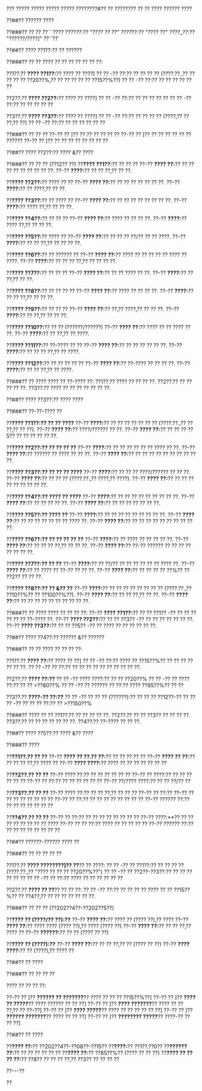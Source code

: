 ??? ????? ????? ????? ????? ????????#?? ?? ???????? ?? ?? ???? ?????? ????

??##?? ?????? ????

??###?? ?? ??
??```????
????_??:?? "???? ?? ??"
????_??:?? "???? ??"
????_??:?? "??????/????]"
??``??`

??##?? ???? ??1??:?? ?? ??????

??###?? ?? ??
???? ?? ?? ?? ?? ?? ?? ??:

??1??.?? **???? ??1??:**?? ???? ?? ????]
??  ?? -?? ??:?? ?? ?? ?? ?? (????.??.,?? ?? ?? ?? ?? ??20??%,?? ?? ?? ?? ?? ?? ??15??%??)
??  ?? -?? ??:?? ?? ?? ?? ?? ?? ??

??2??.?? **???? ??2??:**?? ???? ?? ????]
??  ?? -?? ??:?? ?? ?? ?? ?? ??
??  ?? -?? ??:?? ?? ?? ?? ?? ??

??3??.?? **???? ??3??:**?? ???? ?? ????]
??  ?? -?? ??:?? ?? ?? ?? ?? (????,?? ?? ??,?? ??)
??  ?? -?? ??:?? ?? ?? ?? ?? ?? ??

??###?? ?? ?? ??
??-?? ?? ]?? ?? ?? ?? ?? ?? ??
??-?? ?? ]?? ?? ?? ?? ?? ?? ?? ??????
??-?? ?? ]?? ?? ?? ?? ?? ?? ?? ?? ??

??##?? ???? ??2??:?? ???? &?? ????

??###?? ?? ?? ?? (??12?? ??)
??**???? ??1??:**?? ?? ?? ??
??-?? **???? ??:**?? ?? ?? ?? ?? ?? ?? ?? ?? ??.
??-?? **????:**?? ?? ?? ??,?? ?? ??.

??**???? ??2??:**?? ???? ?? ??
??-?? **???? ??:**?? ?? ?? ?? ?? ?? ?? ??.
??-?? **????:**?? ?? ????,?? ?? ??.

??**???? ??3??:**?? ?? ???? ??
??-?? **???? ??:**?? ?? ?? ?? ?? ?? ?? ?? ??.
??-?? **????:**?? ???? ??,?? ?? ?? ??.

??**???? ??4??:**?? ?? ?? ??
??-?? **???? ??:**?? ???? ?? ?? ?? ??.
??-?? **????:**?? ???? ??,?? ?? ?? ??.

??**???? ??5??:**?? ???? ??
??-?? **???? ??:**?? ?? ?? ?? ??/?? ?? ?? ????.
??-?? **????:**?? ?? ?? ??,?? ?? ?? ?? ??.

??**???? ??6??:**?? ?? ?????? ??
??-?? **???? ??:**?? ???? ?? ?? ?? ?? ?? ???? ?? ????.
??-?? **????:**?? ?? ?? ?? ??,?? ?? ?? ?? ??.

??**???? ??7??:**?? ?? ?? ??
??-?? **???? ??:**?? ?? ?? ???? ?? ??.
??-?? **????:**?? ?? ??,?? ?? ??.

??**???? ??8??:**?? ?? ?? ?? ??
??-?? **???? ??:**?? ???? ?? ?? ?? ??.
??-?? **????:**?? ?? ?? ??,?? ?? ?? ??.

??**???? ??9??:**?? ?? ?? ??
??-?? **???? ??:**?? ??,?? ????,?? ?? ?? ??.
??-?? **????:**?? ?? ??,?? ?? ?? ??.

??**???? ??10??:**?? ?? ?? (??????/??????)
??-?? **???? ??:**?? ???? ?? ?? ???? ?? ??.
??-?? **????:**?? ?? ??,?? ?? ????.

??**???? ??11??:**?? ??-???? ?? ??
??-?? **???? ??:**?? ?? ?? ?? ?? ?? ??.
??-?? **????:**?? ?? ?? ?? ??,?? ?? ????.

??**???? ??12??:**?? ?? ?? ?? ?? ??
??-?? **???? ??:**?? ??-???? ?? ?? ?? ??.
??-?? **????:**?? ?? ?? ??,?? ?? ????.

??###?? ?? ????
???? ?? ??-???? ??:
??1??.?? ???? ?? ?? ?? ??.
??2??.?? ?? ?? ?? ?? ??.
??3??.?? ???? ?? ?? ?? ?? ?? ?? ??.

??##?? ???? ??3??:?? ???? ????

??###?? ??-??-???? ??

??**???? ??1??:?? ?? ?? ????**
??-?? **????:**?? ?? ?? ?? ?? ?? ?? ?? (????.??.,?? ?? ??,?? ?? ??).
??-?? **???? ??:**?? ????/?????? ?? ??.
??-?? **???? ??:**?? ?? ?? ?? ??5?? ?? ?? ?? ?? ?? ??.

??**???? ??2??:?? ?? ?? ?? ??**
??-?? **????:**?? ?? ?? ?? ?? ?? ?? ???? ?? ??.
??-?? **???? ??:**?? ?????? ?? ???? ?? ?? ??.
??-?? **???? ??:**?? ?? ?? ?? ?? ?? ?? ?? ?? ?? ??.

??**???? ??3??:?? ?? ?? ?? ????**
??-?? **????:**?? ?? ?? ?? ????/?????? ?? ?? ??.
??-?? **???? ??:**?? ?? ?? ?? (????.??.,?? ????,?? ????).
??-?? **???? ??:**?? ?? ?? ?? ?? ?? ?? ?? ?? ??.

??**???? ??4??:?? ???? ?? ????**
??-?? **????:**?? ?? ?? ?? ?? ?? ?? ?? ?? ??.
??-?? **???? ??:**?? ?? ?? ?? ?? ??.
??-?? **???? ??:**?? ?? ?? ?? ?? ?? ?? ??.

??**???? ??5??:?? ???? ??**
??-?? **????:**?? ?? ?? ?? ?? ?? ?? ?? ?? ??.
??-?? **???? ??:**?? ?? ?? ?? ?? ?? ?? ?? ???? ??.
??-?? **???? ??:**?? ?? ?? ?? ?? ?? ?? ?? ?? ?? ??.

??**???? ??6??:?? ?? ?? ?? ?? ??**
??-?? **????:**?? ?? ???? ?? ?? ?? ?? ??.
??-?? **???? ??:**?? ?? ?? ?? ??,?? ?? ?? ??.
??-?? **???? ??:**?? ??-?? ?????? ?? ?? ?? ?? ?? ?? ?? ??.

??**???? ??7??:?? ?? ??**
??-?? **????:**?? ?? ??/?? ?? ?? ?? ?? ?? ?? ???? ??.
??-?? **???? ??:**?? ?? ???? ?? ??-?? ?? ?? ??.
??-?? **???? ??:**?? ?? ?? ?? ?? ??%?? ?? ??2?? ?? ?? ??.

??**???? ??8??:?? ?? &?? ??**
??-?? **????:**?? ?? ?? ?? ?? ?? ?? ?? ?? (????.??.,?? ??10??%?? ?? ??100??%??).
??-?? **???? ??:**?? ?? ?? ??,?? ?? ??.
??-?? **???? ??:**?? ?? ?? ?? ?? ?? ?? ?? ?? ?? ??.

??###?? ?? ????
???? ?? ?? ?? ??:
??-?? **???? ??1??:**?? ?? ?? ??1?? -?? ?? ?? ?? ?? ?? ?? ??-???? ??.
??-?? **???? ??2??:**?? ?? ?? ??3?? -?? ?? ?? ?? ?? ?? ?? ??.
??-?? **???? ??3??:**?? ?? ?? ??5?? -?? ?? ???? ?? ?? ?? ?? ?? ??.

??##?? ???? ??4??:?? ?????? &?? ??????

??###?? ?? ??
???? ?? ?? ?? ??:

??1??.?? **???? ??:**?? ???? ?? ??]
??  ?? -?? ??:?? ???? ?? ??15??%?? ?? ?? ?? ?? ?? ?? ??.
??  ?? -?? ?? ??:?? ?? ?? ?? ?? ?? ?? ?? ?? ?? ??.

??2??.?? **???? ??:??**
??  ?? -?? ???? ????:?? ?? ?? ??20??%
??  ?? -?? ?? ???? ??:?? ?? ?? >??80??%
??  ?? -?? ?? ?????? ?? ??:?? ???? ??95??%?? ?? ??

??3??.?? **????-?? ??:??**
??  ?? -?? ?? ?? ?? (??????):?? ?? ?? ?? ??12??-?? ??
??  ?? -?? ?? ?? ?? ??:?? ?? >??150??%

??###?? ???? ?? ??
??1??.?? ?? ?? ?? ?? ??.
??2??.?? ?? ?? ??3?? ?? ?? ?? ??.
??3??.?? ?? ?? ?? ?? ?? ?? ??.
??4??.?? ??-???? ?? ?? ??.

??##?? ???? ??5??:?? ???? &?? ????

??###?? ????

??**??1??.?? ?? ??**
??-?? **???? ?? ??.?? ??:**?? ?? ?? ?? ?? ??
??-?? **???? ?? ??:**?? ?? ?? ?? ??,?? ???? ??
??-?? **???? ????:**?? ???? ?? ?? ?? ?? ?? ?? ??

??**??2??.?? ?? ??**
??-?? ???? ??:?? ?? ?? ?? ?? ?? ??
??-?? ?? ????:?? ?? ?? ?? ?? ?? ??
??-?? ?? ??:?? ?? ?? ?? ?? ?? ??
??-?? ??/???? ????:?? ?? ?? ??/?? ??

??**??3??.?? ?? ??**
??-?? ???? ??:?? ?? ?? ??,?? ?? ?? ??
??-?? ?? ??:?? ??-?? ?? ?? ?? ?? ?? ?? ?? ??
??-?? ?? ??:?? ?? ?? ?? ?? ?? ?? ?? ??
??-?? ?????? ??:?? ?? ?? ?? ?? ?? ?? ??

??**??4??.?? ?? ??**
??-?? ?? ??:?? ?? ?? ?? ?? ?? ?? ?? ??
??-?? ????:**?? ?? ?? ?? ?? ?? ?? ?? ?? ????
??-?? ?? ?? ??:?? ???? ?? ?? ?? ?? ??
??-?? ?????? ??:?? ?? ?? ?? ?? ?? ?? ?? ??

??##?? ??????-?????? ???? ??

??###?? ?? ?? ?? ?? ??

??1??.?? **???? ????????]?? ??**?? ?? ????:
??  ?? -?? ?? ??1??:?? ?? ?? ?? ?? (????.??.,?? "???? ?? ?? ?? ??20??%??")
??  ?? -?? ?? ??2??-??3??:?? ?? ?? ?? ?? ?? ??
??  ?? -?? ?? ??:?? ???? ?? ?? ?? ?? ?? ??

??2??.?? **???? ?? ??**?? ?? ?? ??:
??  ?? -?? ??:?? ?? ?? ?? ?? ???? ?? ?? ??15??%?? ?? ??4??,?? ?? ?? ?? ?? ?? ?? ??.

??###?? ?? ?? ?? (??202??4??-??202??5??)

??**???? ?? (????/?? ??):??**
??-?? **???? ??:**?? ???? ?? (???? ??),?? ????
??-?? **???? ??:**?? ???? ???? (???? ??),?? ???? (???? ??)
??-?? **???? ??:**?? ?? ?? ??,?? ???? ??
??-?? **??????:**?? ?? ?? (???? ?? ??)

??**???? ?? (????):??**
??-?? **???? ??:**?? ?? ?? ??,?? ?? (???? ?? ??)
??-?? **???? ????:**?? ?? (????),?? ???? ??

??##?? ?? ????

??###?? ?? ?? ?? ??

???? ?? ?? ?? ??:

??-?? ?? ]?? **?????? ?? ???????**?? ???? ?? ?? ?? ??15??%??]
??-?? ?? ]?? **???? ?? ?????**?? ???? ?????? ?? ?? ??]
??-?? ?? ]?? **???? ???????**?? ???? ?? ?? ??,?? ?? ??-??]
??-?? ?? ]?? **???? ?????**?? ???? ?? ?? ?? ?? ?? ??]
??-?? ?? ]?? **?????? ???????**?? ???? ?? ?? ??]
??-?? ?? ]?? **???????? ?????**?? ????-?? ?? ?? ??]

??##?? ?? ????

??**???? ??:**?? ??202??4??-??08??-??15??
??**????:**?? ??1??.??0??
??**?????? ??:**?? ?? ?? ?? ?? ?? ??
??**???? ??:**?? ??85??%?? (???? ?? ?? ??)
??**???? ?? ?? ?? ??:**?? ??8?? ?? ?? ?? ??,?? ??3?? ?? ?? ?? ??

??---??

??